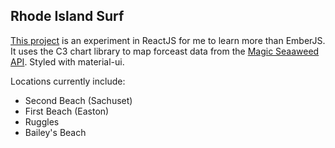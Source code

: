 ## Rhode Island Surf
[This project](https://rhode-island-surf.herokuapp.com/) is an experiment in ReactJS for me to learn more than EmberJS. It uses the C3 chart library to map forceast data from the [Magic Seaaweed API](https://magicseaweed.com). Styled with material-ui.

Locations currently include:
* Second Beach (Sachuset)
* First Beach (Easton)
* Ruggles
* Bailey's Beach
